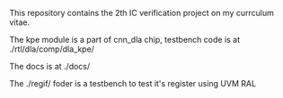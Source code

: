 This repository contains the 2th IC verification project on my currculum vitae. 

The kpe module is a part of cnn_dla chip, testbench code is at ./rtl/dla/comp/dla_kpe/

The docs is at ./docs/

The ./regif/ foder is a testbench to test it's register using UVM RAL
